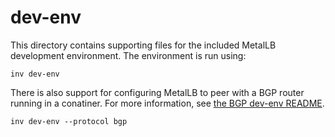 # dev-env

This directory contains supporting files for the included MetalLB development
environment.  The environment is run using:

```
inv dev-env
```

There is also support for configuring MetalLB to peer with a BGP router running
in a conatiner.  For more information, see [the BGP dev-env
README](bgp/README.md).

```
inv dev-env --protocol bgp
```

